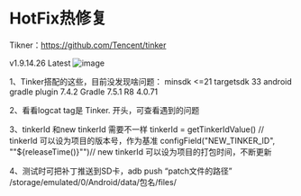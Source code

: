 # HotFix热修复
Tikner：https://github.com/Tencent/tinker

 v1.9.14.26 Latest
![image](https://github.com/gaoleicoding/HotFix/assets/16413477/6d06a85e-ce91-4d43-b3dd-7bd4d64a8dc3)

1、Tinker搭配的这些，目前没发现啥问题：
minsdk <=21
targetsdk 33
android gradle plugin 7.4.2
Gradle 7.5.1
R8 4.0.71

2、看看logcat  tag是 Tinker. 开头，可查看遇到的问题

3、tinkerId 和new tinkerId 需要不一样
tinkerId = getTinkerIdValue() // tinkerId 可以设为项目的版本号，作为基准
configField("NEW_TINKER_ID", "\"${releaseTime()}\"")// new tinkerId 可以设为项目的打包时间，不断更新


4、测试时可把补丁推送到SD卡，adb push “patch文件的路径” /storage/emulated/0/Android/data/包名/files/
